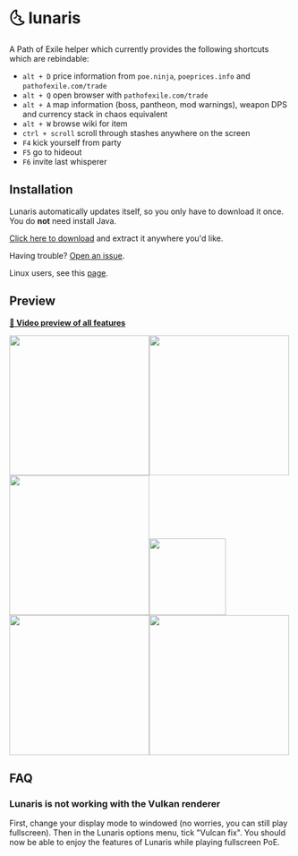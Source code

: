 # :last_quarter_moon_with_face: lunaris

A Path of Exile helper which currently provides the following shortcuts which are rebindable:
- `alt + D` price information from `poe.ninja`, `poeprices.info` and `pathofexile.com/trade`
- `alt + Q` open browser with `pathofexile.com/trade`
- `alt + A` map information (boss, pantheon, mod warnings), weapon DPS and currency stack in chaos equivalent
- `alt + W` browse wiki for item
- `ctrl + scroll` scroll through stashes anywhere on the screen
- `F4` kick yourself from party
- `F5` go to hideout
- `F6` invite last whisperer

## Installation
Lunaris automatically updates itself, so you only have to download it once.
You do **not** need install Java.

[Click here to download](https://github.com/mtricht/lunaris/releases/download/v0.6.2/lunaris-0.6.2-win64.zip) and extract it anywhere you'd like.

Having trouble? [Open an issue](https://github.com/mtricht/lunaris/issues/new).

Linux users, see this [page](https://github.com/mtricht/lunaris/blob/master/LINUX.md).

## Preview

**[🎥 Video preview of all features](https://streamable.com/aobjz)**  

<img src="https://raw.githubusercontent.com/mtricht/lunaris/master/screenshots/map_info.png" height="250"><img src="https://raw.githubusercontent.com/mtricht/lunaris/master/screenshots/astramentis.png" height="250"><img src="https://raw.githubusercontent.com/mtricht/lunaris/master/screenshots/topaz_rare_ring.png" height="250"><img src="https://raw.githubusercontent.com/mtricht/lunaris/master/screenshots/currency_stack.png" height="137"><img src="https://raw.githubusercontent.com/mtricht/lunaris/master/screenshots/path_of_exile_browser.png" height="250"><img src="https://raw.githubusercontent.com/mtricht/lunaris/master/screenshots/weapon_dps.png" height="250">

## FAQ
### Lunaris is not working with the Vulkan renderer
First, change your display mode to windowed (no worries, you can still play fullscreen).
Then in the Lunaris options menu, tick "Vulcan fix". You should now be able to enjoy the features of Lunaris while playing fullscreen PoE.
